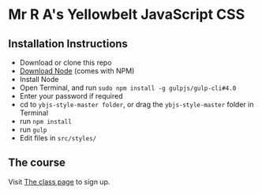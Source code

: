 # Mr R A's Yellowbelt JavaScript CSS

## Installation Instructions
- Download or clone this repo
- [Download Node](https://nodejs.org) (comes with NPM)
- Install Node
- Open Terminal, and run `sudo npm install -g gulpjs/gulp-cli#4.0`
- Enter your password if required
- cd to `ybjs-style-master folder`, or drag the `ybjs-style-master` folder in Terminal
- run `npm install`
- run `gulp`
- Edit files in `src/styles/`

## The course
Visit [The class page](http://mrra.co/yellowbelt-js) to sign up.

